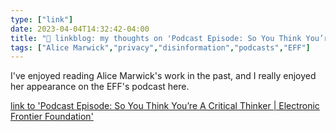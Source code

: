 ```yaml
---
type: ["link"]
date: 2023-04-04T14:32:42-04:00
title: "🔗 linkblog: my thoughts on 'Podcast Episode: So You Think You’re A Critical Thinker | Electronic Frontier Foundation'"
tags: ["Alice Marwick","privacy","disinformation","podcasts","EFF"]
---
```

I've enjoyed reading Alice Marwick's work in the past, and I really enjoyed her appearance on the EFF's podcast here.  
 

[link to 'Podcast Episode: So You Think You’re A Critical Thinker | Electronic Frontier Foundation'](https://www.eff.org/deeplinks/2023/03/podcast-episode-so-you-think-youre-critical-thinker)
